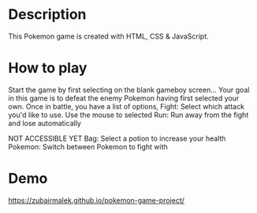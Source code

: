 # Description

This Pokemon game is created with HTML, CSS & JavaScript.

# How to play
Start the game by first selecting on the blank gameboy screen...
Your goal in this game is to defeat the enemy Pokemon having first selected your own.
Once in battle, you have a list of options,
Fight: Select which attack you'd like to use. Use the mouse to selected
Run: Run away from the fight and lose automatically

NOT ACCESSIBLE YET
Bag: Select a potion to increase your health
Pokemon: Switch between Pokemon to fight with

# Demo 

https://zubairmalek.github.io/pokemon-game-project/
